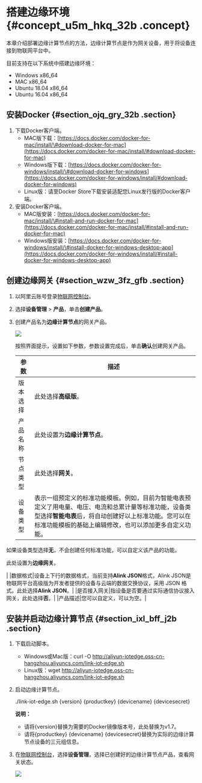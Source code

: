 # 搭建边缘环境 {#concept_u5m_hkq_32b .concept}

本章介绍部署边缘计算节点的方法，边缘计算节点是作为网关设备，用于将设备连接到物联网平台中。

目前支持在以下系统中搭建边缘环境：

-   Windows x86\_64
-   MAC x86\_64
-   Ubuntu 18.04 x86\_64
-   Ubuntu 16.04 x86\_64

## 安装Docker {#section_ojq_gry_32b .section}

1.  下载Docker客户端。
    -   MAC版下载：[https://docs.docker.com/docker-for-mac/install/\#download-docker-for-mac](https://docs.docker.com/docker-for-mac/install/#download-docker-for-mac)
    -   Windows版下载：[https://docs.docker.com/docker-for-windows/install/\#download-docker-for-windows](https://docs.docker.com/docker-for-windows/install/#download-docker-for-windows)
    -   Linux版：请至Docker Store下载安装适配您Linux发行版的Docker客户端。
2.  安装Docker客户端。
    -   MAC版安装：[https://docs.docker.com/docker-for-mac/install/\#install-and-run-docker-for-mac](https://docs.docker.com/docker-for-mac/install/#install-and-run-docker-for-mac)
    -   Windows版安装：[https://docs.docker.com/docker-for-windows/install/\#install-docker-for-windows-desktop-app](https://docs.docker.com/docker-for-windows/install/#install-docker-for-windows-desktop-app)

## 创建边缘网关 {#section_wzw_3fz_gfb .section}

1.  以阿里云账号登录[物联网控制台](http://iot.console.aliyun.com/)。
2.  选择**设备管理** \> **产品**，单击**创建产品**。
3.  创建产品名为**边缘计算节点**的网关产品。

    ![](http://static-aliyun-doc.oss-cn-hangzhou.aliyuncs.com/assets/img/15284/15409895727299_zh-CN.png)

    按照界面提示，设置如下参数，参数设置完成后，单击**确认**创建网关产品。

    |参数|描述|
    |--|--|
    |版本选择|此处选择**高级版**。|
    |产品名称|此处设置为**边缘计算节点**。|
    |节点类型|此处选择**网关**。|
    |设备类型|表示一组预定义的标准功能模板。例如，目前为智能电表预定义了用电量、电压、电流和总累计量等标准功能，设备类型选择**智能电表**后，将自动创建好以上标准功能。您可以在标准功能模板的基础上编辑修改，也可以添加更多自定义功能。

如果设备类型选择**无**，不会创建任何标准功能，可以自定义该产品的功能。

此处设置为**边缘网关**。

|
    |数据格式|设备上下行的数据格式，当前支持**Alink JSON**格式，Alink JSON是物联网平台高级版为开发者提供的设备与云端的数据交换协议，采用 JSON 格式。此处选择**Alink JSON**。|
    |是否接入网关|指设备是否要通过实际通信协议接入网关，此处选择**否**。|
    |产品描述|您可以自定义，可以为空。|


## 安装并启动边缘计算节点 {#section_ixl_bff_j2b .section}

1.  下载启动脚本。
    -   Windows或Mac版：curl -O http://aliyun-iotedge.oss-cn-hangzhou.aliyuncs.com/link-iot-edge.sh
    -   Linux版：wget http://aliyun-iotedge.oss-cn-hangzhou.aliyuncs.com/link-iot-edge.sh
2.  启动边缘计算节点。

    ./link-iot-edge.sh \{version\} \{productkey\} \{devicename\} \{devicesecret\}

    **说明：** 

    -   请将\{version\}替换为需要的Docker镜像版本号，此处替换为v1.7。
    -   请将\{productkey\} \{devicename\} \{devicesecret\}替换为实际的边缘计算节点设备的三元组信息。
3.  在[物联网控制台](http://iot.console.aliyun.com/)，选择**设备管理**，选择已创建好的边缘计算节点产品，查看网关状态。

    ![](http://static-aliyun-doc.oss-cn-hangzhou.aliyuncs.com/assets/img/15286/15409895736743_zh-CN.png)


